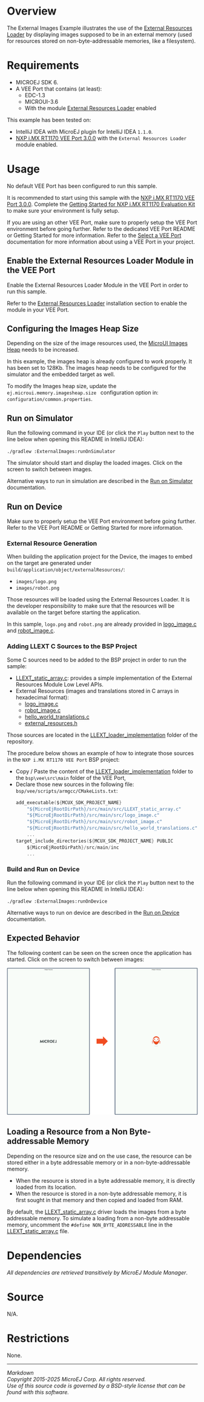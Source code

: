 # Overview

The External Images Example illustrates the use of the [External Resources Loader](https://docs.microej.com/en/latest/PlatformDeveloperGuide/externalResourceLoader.html) by displaying
images supposed to be in an external memory (used for resources stored on non-byte-addressable memories, like a filesystem).

# Requirements

- MICROEJ SDK 6.
- A VEE Port that contains (at least):
	- EDC-1.3
	- MICROUI-3.6
	- With the module [External Resources Loader](https://docs.microej.com/en/latest/VEEPortingGuide/externalResourceLoader.html#installation) enabled

This example has been tested on:

- IntelliJ IDEA with MicroEJ plugin for IntelliJ IDEA ``1.1.0``.
- [NXP i.MX RT1170 VEE Port 3.0.0](https://github.com/MicroEJ/nxp-vee-imxrt1170-evk/tree/NXPVEE-MIMXRT1170-EVK-3.0.0)
  with the ``External Resources Loader`` module enabled.

# Usage

No default VEE Port has been configured to run this sample.

It is recommended to start using this sample with the
[NXP i.MX RT1170 VEE Port 3.0.0](https://github.com/MicroEJ/nxp-vee-imxrt1170-evk/tree/NXPVEE-MIMXRT1170-EVK-3.0.0).
Complete the [Getting Started for NXP i.MX RT1170 Evaluation Kit](https://docs.microej.com/en/latest/SDK6UserGuide/gettingStartedIMXRT1170.html)
to make sure your environment is fully setup.

If you are using an other VEE Port, make sure to properly setup the VEE Port environment
before going further. Refer to the dedicated VEE Port README or Getting Started for more information.
Refer to the [Select a VEE Port](https://docs.microej.com/en/latest/SDK6UserGuide/selectVeePort.html) documentation for more information about using a VEE Port in your project.

## Enable the External Resources Loader Module in the VEE Port

Enable the External Resources Loader Module in the VEE Port in order to run this sample. 

Refer to the [External Resources Loader](https://docs.microej.com/en/latest/VEEPortingGuide/externalResourceLoader.html#installation)
installation section to enable the module in your VEE Port.

## Configuring the Images Heap Size

Depending on the size of the image resources used, the [MicroUI Images Heap](https://docs.microej.com/en/latest/ApplicationDeveloperGuide/UI/MicroUI/images.html#images-heap)
needs to be increased.

In this example, the images heap is already configured to work properly. It has been set to 128Kb.
The images heap needs to be configured for the simulator and the embedded target as well.

To modify the Images heap size, update the ``ej.microui.memory.imagesheap.size ``
configuration option in: ``configuration/common.properties``.

## Run on Simulator

Run the following command in your IDE
(or click the ``Play`` button next to the line
below when opening this README in IntelliJ IDEA):

`./gradlew :ExternalImages:runOnSimulator`

The simulator should start and display the loaded images. Click on the screen to switch between images.

Alternative ways to run in simulation are described in the [Run on Simulator](https://docs.microej.com/en/latest/SDK6UserGuide/runOnSimulator.html) documentation.
	
## Run on Device

Make sure to properly setup the VEE Port environment before going further.
Refer to the VEE Port README or Getting Started for more information.

### External Resource Generation

When building the application project for the Device, the images to embed on the target are generated under
``build/application/object/externalResources/``:
- ``images/logo.png``
- ``images/robot.png``

Those resources will be loaded using the External Resources Loader.
It is the developer responsibility to make sure that the resources will be available on the target before starting the application.

In this sample, ``logo.png`` and ``robot.png`` are already provided in [logo_image.c](../LLEXT_loader_implementation/src/logo_image.c)
and [robot_image.c](../LLEXT_loader_implementation/src/robot_image.c).

### Adding LLEXT C Sources to the BSP Project

Some C sources need to be added to the BSP project in order to run the sample:

- [LLEXT_static_array.c](../LLEXT_loader_implementation/src/LLEXT_static_array.c): provides a simple implementation of the External Resources Module Low Level APIs.
- External Resources (images and translations stored in C arrays in hexadecimal format):
	- [logo_image.c](../LLEXT_loader_implementation/src/logo_image.c)
	- [robot_image.c](../LLEXT_loader_implementation/src/robot_image.c)
	- [hello_world_translations.c](../LLEXT_loader_implementation/src/hello_world_translations.c)
	- [external_resources.h](../LLEXT_loader_implementation/inc/external_resources.h)

Those sources are located in the [LLEXT_loader_implementation](../LLEXT_loader_implementation) folder of the repository.

The procedure below shows an example of how to integrate those sources in the
``NXP i.MX RT1170 VEE Port`` BSP project:

- Copy / Paste the content of the [LLEXT_loader_implementation](../LLEXT_loader_implementation) folder to the ``bsp\vee\src\main`` folder of the VEE Port,
- Declare those new sources in the following file: ``bsp/vee/scripts/armgcc/CMakeLists.txt``:
  ``` C
  add_executable(${MCUX_SDK_PROJECT_NAME}
      "${MicroEjRootDirPath}/src/main/src/LLEXT_static_array.c"
      "${MicroEjRootDirPath}/src/main/src/logo_image.c"
      "${MicroEjRootDirPath}/src/main/src/robot_image.c"
      "${MicroEjRootDirPath}/src/main/src/hello_world_translations.c"
      ...
  target_include_directories(${MCUX_SDK_PROJECT_NAME} PUBLIC
      ${MicroEjRootDirPath}/src/main/inc
      ...
  ```

### Build and Run on Device

Run the following command in your IDE
(or click the ``Play`` button next to the line
below when opening this README in IntelliJ IDEA):

`./gradlew :ExternalImages:runOnDevice`

Alternative ways to run on device are described in the [Run on Device](https://docs.microej.com/en/latest/SDK6UserGuide/runOnDevice.html) documentation.

## Expected Behavior

The following content can be seen on the screen once the application has started. Click on the screen to switch between images:

![img.png](images/img.png)

## Loading a Resource from a Non Byte-addressable Memory

Depending on the resource size and on the use case, the resource can be stored either in a byte addressable
memory or in a non-byte-addressable memory. 

- When the resource is stored in a byte addressable memory, it is directly loaded from its location.
- When the resource is stored in a non-byte addressable memory, it is first sought in that memory and then 
  copied and loaded from RAM.

By default, the [LLEXT_static_array.c](../LLEXT_loader_implementation/src/LLEXT_static_array.c) driver loads the images from a byte addressable
memory. To simulate a loading from a non-byte addressable memory, uncomment the `#define NON_BYTE_ADDRESSABLE` line in the [LLEXT_static_array.c](../LLEXT_loader_implementation/src/LLEXT_static_array.c) file.

# Dependencies

_All dependencies are retrieved transitively by MicroEJ Module Manager_.

# Source

N/A.

# Restrictions

None.

---
_Markdown_   
_Copyright 2015-2025 MicroEJ Corp. All rights reserved._  
_Use of this source code is governed by a BSD-style license that can be found with this software._  